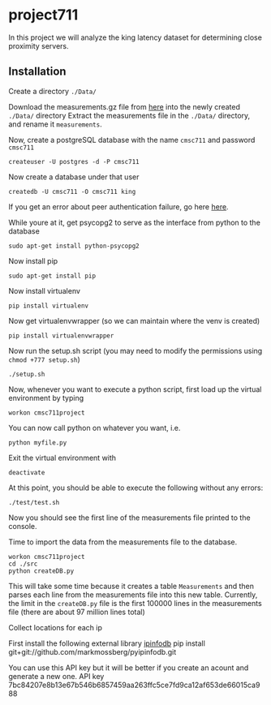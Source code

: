 # project711
In this project we will analyze the king latency dataset for determining close proximity servers.

## Installation
Create a directory `./Data/`

Download the measurements.gz file from [here](https://pdos.csail.mit.edu/archive/p2psim/kingdata/) into the newly created `./Data/` directory
Extract the measurements file in the `./Data/` directory, and rename it `measurements`.

Now, create a postgreSQL database with the name `cmsc711` and password `cmsc711`
```
createuser -U postgres -d -P cmsc711
```
Now create a database under that user
```
createdb -U cmsc711 -O cmsc711 king
```
If you get an error about peer authentication failure, go here [here](http://stackoverflow.com/questions/18664074/getting-error-peer-authentication-failed-for-user-postgres-when-trying-to-ge).

While youre at it, get psycopg2 to serve as the interface from python to the database

```
sudo apt-get install python-psycopg2
```

Now install pip
```
sudo apt-get install pip
```
Now install virtualenv
```
pip install virtualenv
```
Now get virtualenvwrapper (so we can maintain where the venv is created)
```
pip install virtualenvwrapper
```
Now run the setup.sh script (you may need to modify the permissions using `chmod +777 setup.sh`)
```
./setup.sh
```

Now, whenever you want to execute a python script, first load up the virtual environment by typing
```
workon cmsc711project
```
You can now call python on whatever you want, i.e.
```
python myfile.py
```

Exit the virtual environment with
```
deactivate
```
At this point, you should be able to execute the following without any errors:
```
./test/test.sh
```
Now you should see the first line of the measurements file printed to the console.

Time to import the data from the measurements file to the database. 
```
workon cmsc711project
cd ./src
python createDB.py
```
This will take some time because it creates a table `Measurements` and then parses each line from the measurements file into this new table.
Currently, the limit in the `createDB.py` file is the first 100000 lines in the measurements file (there are about 97 million lines total)


Collect locations for each ip

First install the following external library [ipinfodb](http://http://ipinfodb.com/)
pip install git+git://github.com/markmossberg/pyipinfodb.git

You can use this API key but it will be better if you create an acount and generate a new one.
API key 7bc84207e8b13e67b546b6857459aa263ffc5ce7fd9ca12af653de66015ca988


